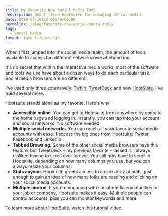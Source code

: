 ```yaml
---
title: My Favorite New Social Media Tool
description: Why I liked Hootsuite for managing social media.
date: 2010-03-16T23:00:48+00:00
permalink: /blog/favorite-new-social-media-tool/
tags:
  - Social Media
layout: layouts/post.njk
---
```


When I first jumped into the social media realm, the amount of tools available to access the different networks overwhelmed me.

It's no secret that within the interactive media world, most of the software and tools we use have about a dozen ways to do each particular task. Social media browsers are no different.

I've used only three extensively: [Twhirl](http://www.twhirl.org/), [TweetDeck](http://www.tweetdeck.com/) and now [HootSuite](http://hootsuite.com/). I've tried several more.

Hootsuite stands alone as my favorite. Here's why:

  * **Accessible online**. You can get to Hootsuite from anywhere by going to the home page and logging in. Instantly, you can tap into your account and social networks. No software needed.
  * **Multiple social networks**. You can reach all your favorite social media accounts with ease. I access the big ones from Hootsuite: Twitter, Facebook and Linkedin.
  * **Tabbed Browsing**. Some of the other social media browsers have this feature, but TweetDeck – my previous favorite – lacked it. I always disliked having to scroll over forever. You still may have to scroll in Hootsuite, depending on how many columns you use, but you can always resize your columns.
  * **Stats anyone**. Hootsuite grants access to a nice array of stats, just enough to gain an idea of how many folks are reading and clicking on your social media accounts.
  * **Multiple control**. If you're engaging with social media communities for your job or company, Hootsuite makes it easy. Multiple people can control accounts, plus you can monitor keywords and more.

To learn more about HootSuite, watch this [tutorial video](http://www.youtube.com/watch?v=NXpYVTnyCjU).
